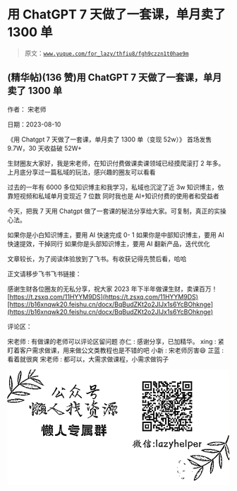 # 用 ChatGPT 7 天做了一套课，单月卖了 1300 单

> 原文：[`www.yuque.com/for_lazy/thfiu8/fgh9czzn1t0hae9m`](https://www.yuque.com/for_lazy/thfiu8/fgh9czzn1t0hae9m)



## (精华帖)(136 赞)用 ChatGPT 7 天做了一套课，单月卖了 1300 单 

作者： 宋老师 

日期：2023-08-10 

《用 Chatgpt 7 天做了一套课，单月卖了 1300 单（变现 52w）》 首场发售 9.7W，30 天收益破 52W+ 

生财圈友大家好，我是宋老师，在知识付费做课卖课领域已经摸爬滚打 2 年多。上月底分享过一篇私域的玩法，感兴趣的圈友可以看看 

过去的一年有 6000 多位知识博主和我学习，私域也沉淀了近 3w 知识博主，依靠短视频和私域单月变现近 7 位数 同时我也是 AI+知识付费的使用者和受益者 

今天，把我 7 天用 Chatgpt 做了一套课的秘法分享给大家。可复制，真正的实操心法。 

如果你是小白知识博主，要用 AI 快速完成 0- 1 如果你是中部知识博主，要用 AI 快速提效，干掉同行 如果你是头部知识博主，要用 AI 翻新产品，迭代优化 

文章较长，为了阅读体验放到了飞书。有收获记得先赞后看，哈哈 

正文请移步飞书飞书链接：⁡⁤⁢⁡‌⁤‬⁤‌⁤‍⁡⁤‌‬⁡⁢⁤⁤⁤⁡⁣‍⁡⁡⁢‍⁡‍⁤‌‌⁤⁡ 

感谢生财各位圈友的无私分享，祝大家 2023 年下半年做课生财，卖课百万！[https://t.zsxq.com/11HYYM9DS](https://t.zsxq.com/11HYYM9DS)[https://b16xnqwk20.feishu.cn/docx/BqBudZKt2o2JIJx1s6YcBOhknge](https://b16xnqwk20.feishu.cn/docx/BqBudZKt2o2JIJx1s6YcBOhknge) 

评论区： 

宋老师 : 有做课的老师可以评论区留问题 亦仁 : 感谢分享，已加精华。 xing : 紧盯着客户需求做课，用来做公文类教程也是不错的吧 小新 : 宋老师厉害😄 芷蓝 : 看着就很爽 宋老师 : 都可以，大需求做课程，小需求做钩子 

![](img/894d30a529e7c37bcd3392323c99941c.png)  
